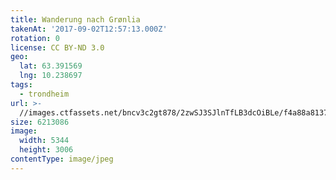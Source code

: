 ```yaml
---
title: Wanderung nach Grønlia
takenAt: '2017-09-02T12:57:13.000Z'
rotation: 0
license: CC BY-ND 3.0
geo:
  lat: 63.391569
  lng: 10.238697
tags:
  - trondheim
url: >-
  //images.ctfassets.net/bncv3c2gt878/2zwSJ3SJlnTfLB3dcOiBLe/f4a88a8137aeddde145b9f7095890ec3/wanderung-nach-grnlia_37006101745_o
size: 6213086
image:
  width: 5344
  height: 3006
contentType: image/jpeg
---
```


